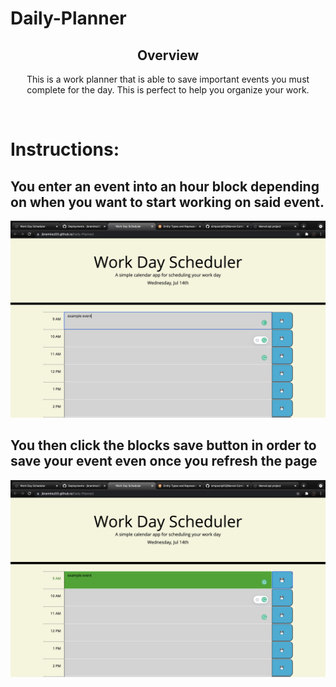 # Daily-Planner

<h2 align="center">Overview</h2>

<p align="center">This is a work planner that is able to save important events you must complete for the day. This is perfect to help you organize your work.<p><br>

# Instructions:
## You enter an event into an hour block depending on when you want to start working on said event.
![Photo of setting event](images/set-event-example.png)
## You then click the blocks save button in order to save your event even once you refresh the page
![Photo of save button functionality](images/save-button.png)